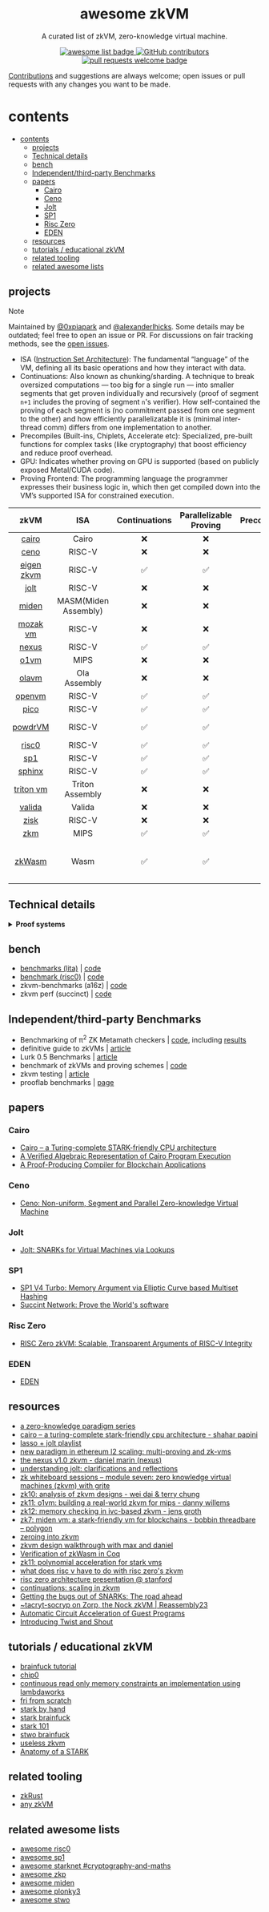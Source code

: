 <div align="center">
  <h1 align="center">awesome zkVM</h1>

A curated list of zkVM, zero-knowledge virtual machine.

  <p align="center">
    <a href="https://github.com/sindresorhus/awesome">
      <img alt="awesome list badge" src="https://cdn.rawgit.com/sindresorhus/awesome/d7305f38d29fed78fa85652e3a63e154dd8e8829/media/badge.svg">
    </a>
    <a href="https://github.com/rkdud007/awesome-zkvm/graphs/contributors">
      <img alt="GitHub contributors" src="https://img.shields.io/github/contributors/rkdud007/awesome-zkvm">
    </a>
    <a href="http://makeapullrequest.com">
      <img alt="pull requests welcome badge" src="https://img.shields.io/badge/PRs-welcome-brightgreen.svg?style=flat">
    </a>
  </p>

</div>

[Contributions](./CONTRIBUTING.md) and suggestions are always welcome; open issues or pull requests with any changes you want to be made.

# contents

- [contents](#contents)
  - [projects](#projects)
  - [Technical details](#technical-details)
  - [bench](#bench)
  - [Independent/third-party Benchmarks](#independentthird-party-benchmarks)
  - [papers](#papers)
    - [Cairo](#cairo)
    - [Ceno](#ceno)
    - [Jolt](#jolt)
    - [SP1](#sp1)
    - [Risc Zero](#risc-zero)
    - [EDEN](#eden)
  - [resources](#resources)
  - [tutorials / educational zkVM](#tutorials--educational-zkvm)
  - [related tooling](#related-tooling)
  - [related awesome lists](#related-awesome-lists)

## projects

> [!NOTE]  
> Maintained by [@0xpiapark](https://x.com/0xpiapark) and [@alexanderlhicks](https://x.com/alexanderlhicks). Some details may be outdated; feel free to open an issue or PR. For discussions on fair tracking methods, see the [open issues](https://github.com/rkdud007/awesome-zkvm/issues).

- ISA ([Instruction Set Architecture](https://en.wikipedia.org/wiki/Instruction_set_architecture)): The fundamental “language” of the VM, defining all its basic operations and how they interact with data.
- Continuations: Also known as chunking/sharding. A technique to break oversized computations — too big for a single run — into smaller segments that get proven individually and recursively (proof of segment `n+1` includes the proving of segment `n`'s verifier). How self-contained the proving of each segment is (no commitment passed from one segment to the other) and how efficiently parallelizatable it is (minimal inter-thread comm) differs from one implementation to another.
- Precompiles (Built-ins, Chiplets, Accelerate etc): Specialized, pre-built functions for complex tasks (like cryptography) that boost efficiency and reduce proof overhead.
- GPU: Indicates whether proving on GPU is supported (based on publicly exposed Metal/CUDA code).
- Proving Frontend: The programming language the programmer expresses their business logic in, which then get compiled down into the VM’s supported ISA for constrained execution.

|                               zkVM                                |         ISA          |   Continuations    | Parallelizable Proving |                                      Precompiles                                      |        GPU         |              Frontend               |
| :---------------------------------------------------------------: | :------------------: | :----------------: | :--------------------: | :-----------------------------------------------------------------------------------: | :----------------: | :---------------------------------: |
|         [cairo](https://github.com/lambdaclass/cairo-vm)          |        Cairo         |        :x:         |          :x:           |     [:white_check_mark:](https://book.cairo-lang.org/ch204-02-builtins-list.html)     |                    |                Cairo                |
|            [ceno](https://github.com/scroll-tech/ceno)            |        RISC-V        |        :x:         |          :x:           |                                          :x:                                          |                    |                Rust                 |
|      [eigen zkvm](https://github.com/0xEigenLabs/eigen-zkvm)      |        RISC-V        | :white_check_mark: |   :white_check_mark:   |                                  :white_check_mark:                                   | :white_check_mark: |             Circom, PIL             |
|               [jolt](https://github.com/a16z/jolt)                |        RISC-V        |        :x:         |          :x:           |              [:x:](https://jolt.a16zcrypto.com/future/precompiles.html)               |                    |                                     | Rust |
|        [miden](https://github.com/0xPolygonMiden/miden-vm)        | MASM(Miden Assembly) |        :x:         |          :x:           |                                  :white_check_mark:                                   | :white_check_mark: |             Rust, Wasm              |
|          [mozak vm](https://github.com/0xmozak/mozak-vm)          |        RISC-V        |        :x:         |          :x:           |                                          :x:                                          |                    |                Rust                 |
|         [nexus](https://github.com/nexus-xyz/nexus-zkvm)          |        RISC-V        | :white_check_mark: |   :white_check_mark:   |                                  :white_check_mark:                                   |                    |                Rust                 |
| [o1vm](https://github.com/o1-labs/proof-systems/tree/master/o1vm) |         MIPS         |        :x:         |          :x:           |                                          :x:                                          |                    |                 Go                  |
|              [olavm](https://github.com/Sin7Y/olavm)              |     Ola Assembly     |        :x:         |          :x:           |                                  :white_check_mark:                                   |                    |            Ola Assembly             |
|          [openvm](https://github.com/openvm-org/openvm)           |        RISC-V        | :white_check_mark: |   :white_check_mark:   |     [:white_check_mark:](https://book.openvm.dev/custom-extensions/overview.html)     |        Rust        |
|          [pico](https://github.com/brevis-network/pico)           |        RISC-V        | :white_check_mark: |   :white_check_mark:   |                                  :white_check_mark:                                   |                    |                Rust                 |
|          [powdrVM](https://github.com/powdr-labs/powdr)           |        RISC-V        | :white_check_mark: |   :white_check_mark:   |                                  :white_check_mark:                                   |                    |            ASM assembly             |
|              [risc0](https://github.com/risc0/risc0)              |        RISC-V        | :white_check_mark: |   :white_check_mark:   |          [:white_check_mark:](https://dev.risczero.com/api/zkvm/precompiles)          | :white_check_mark: |                Rust                 |
|            [sp1](https://github.com/succinctlabs/sp1)             |        RISC-V        | :white_check_mark: |   :white_check_mark:   | [:white_check_mark:](https://docs.succinct.xyz/docs/sp1/writing-programs/precompiles) | :white_check_mark: |                Rust                 |
|       [sphinx](https://github.com/argumentcomputer/sphinx)        |        RISC-V        | :white_check_mark: |   :white_check_mark:   |                                  :white_check_mark:                                   |                    |             Rust, Lurk              |
|        [triton vm](https://github.com/TritonVM/triton-vm)         |   Triton Assembly    |        :x:         |          :x:           |                                          :x:                                          |                    |           Triton Assembly           |
|       [valida](https://github.com/lita-xyz/valida-releases)       |        Valida        |        :x:         |          :x:           |                                          :x:                                          |                    |               Rust, C               |
|          [zisk](https://github.com/0xPolygonHermez/zisk)          |        RISC-V        |        :x:         |          :x:           |                                          :x:                                          |                    |                 PIL                 |
|               [zkm](https://github.com/zkMIPS/zkm)                |         MIPS         | :white_check_mark: |   :white_check_mark:   |                                  :white_check_mark:                                   |                    |              Rust, Go               |
|         [zkWasm](https://github.com/DelphinusLab/zkWasm)          |         Wasm         | :white_check_mark: |   :white_check_mark:   |                                  :white_check_mark:                                   |                    | C, C++, rust, etc (wasm compilable) |

## Technical details

<details>
<summary><b>Proof systems</b></summary>
  
- Arithmetization: The process of turning an execution trace into an algebraic statement (polynomial equations) that can be verified.
- Optimizations: Ingredients in the proof system that can optimize the size and complexity of the constraints overall. 
- Backends: The proof system, typically in the form of a (Polynomial) Interactive Oracle Proof (IOP) and Polynomial Commitment Scheme (PCS), used for the (typically non-interactive) prover-verifier checks. 
- Verifiers: Programs that can do the (typically non-interactive) verification given a proof and public inputs. 

|                               zkVM                                |         Arithmetization         |                               Optimizations                               |                                 Backends                                  |   Verifiers    |
| :---------------------------------------------------------------: | :-----------------------------: | :-----------------------------------------------------------------------: | :-----------------------------------------------------------------------: | :------------: |
|         [cairo](https://github.com/lambdaclass/cairo-vm)          |               AIR               |                                                                           |                                    FRI                                    |                |
|            [ceno](https://github.com/scroll-tech/ceno)            |               GKR               |                             Lookup, Sumcheck                              |                                 Brakedown                                 |      Rust      |
|      [eigen zkvm](https://github.com/0xEigenLabs/eigen-zkvm)      |              eAIR               |                                                                           |                               FRI, Groth16                                |    Solidity    |
|               [jolt](https://github.com/a16z/jolt)                |              R1CS               |                    Lookup, Sumcheck, Offline Mem Check                    |                                  Spartan                                  |      WASM      |
|        [miden](https://github.com/0xPolygonMiden/miden-vm)        |        AIR  (winterfell)        |                                  Lookup,                                  |                                Winterfell                                 |      Rust      |
|          [mozak vm](https://github.com/0xmozak/mozak-vm)          |          AIR  (Starky)          |                                  Lookup,                                  |                                    FRI                                    |      Rust      |
|         [nexus](https://github.com/nexus-xyz/nexus-zkvm)          | Folded Accumulated Relaxed R1CS |                            Accumulated Folding                            |                  Spartan + {Zeromorph, PSE-Halo2 (KZG)}                   |      Rust      |
| [o1vm](https://github.com/o1-labs/proof-systems/tree/master/o1vm) |            Plonkish             |                                  Lookup                                   |                                    IPA                                    |      Rust      |
|              [olavm](https://github.com/Sin7Y/olavm)              |         AIR  (plonky2)          |                                  Lookup                                   |                                    FRI                                    |      Rust      |
|          [openvm](https://github.com/openvm-org/openvm)           |       AIR  (plonky3), GKR       |                                                                           |                                    FRI                                    |      Rust      |
|          [pico](https://github.com/brevis-network/pico)           |          AIR (plonky3)          |                                  Lookup                                   |                                    FRI                                    | Rust, Solidity |
|          [powdrVM](https://github.com/powdr-labs/powdr)           |     AIR -ish (PIL, plonky3)     |                                     -                                     | PSE-Halo2 (KZG), Plonky3, FRI([eSTARK](https://eprint.iacr.org/2023/474)) |    Solidity    |
|              [risc0](https://github.com/risc0/risc0)              |              PLONK              |                                  Plookup                                  |          [DEEP-FRI & ALI](https://eprint.iacr.org/2021/582.pdf)           | Rust, Solidity |
|            [sp1](https://github.com/succinctlabs/sp1)             |         AIR  (plonky3)          |                                  Lookup                                   |                                    FRI                                    | Rust, Solidity |
|       [sphinx](https://github.com/argumentcomputer/sphinx)        |   AIR  (core), PLONK  (wrap)    |                                  Lookup,                                  |                                    FRI                                    |      Rust      |
|        [triton vm](https://github.com/TritonVM/triton-vm)         |               AIR               | Lookup,  [Contiguity](https://triton-vm.org/spec/memory-consistency.html) |                                    FRI                                    |      Rust      |
|       [valida](https://github.com/lita-xyz/valida-releases)       |         AIR  (plonky3)          |                                                                           |                                    FRI                                    |       ?        |
|          [zisk](https://github.com/0xPolygonHermez/zisk)          |                ?                |                                     ?                                     |                                     ?                                     |       ?        |
|               [zkm](https://github.com/zkMIPS/zkm)                |         AIR  (plonky2)          |                                  Lookup,                                  |                                    FRI                                    |      Rust      |
|         [zkWasm](https://github.com/DelphinusLab/zkWasm)          |              PLONK              |                                     -                                     |                                   IPA?                                    |      Rust      |

</details>

## bench

- [benchmarks (lita)](https://lita.gitbook.io/lita-documentation/architecture/benchmarks) | [code](https://github.com/lita-xyz/benchmarks)
- [benchmark (risc0)](https://reports.risczero.com/benchmarks/Linux-cpu) | [code](https://github.com/risc0/risc0/tree/main/benchmarks)
- zkvm-benchmarks (a16z) | [code](https://github.com/a16z/zkvm-benchmarks)
- zkvm perf (succinct) | [code](https://github.com/succinctlabs/zkvm-perf)

## Independent/third-party Benchmarks
- Benchmarking of π<sup>2</sup> ZK Metamath checkers | [code](https://github.com/Pi-Squared-Inc/zk-benchmark), including [results](https://github.com/Pi-Squared-Inc/zk-benchmark?tab=readme-ov-file#our-results)
- definitive guide to zkVMs | [article](http://mirror.xyz/stackrlabs.eth/jEBSBZtKEiMiTrRIGMCxN7n6r7al-vi25lmrnD610W4)
- Lurk 0.5 Benchmarks | [article](https://argument.xyz/blog/perf-2024/)
- benchmark of zkVMs and proving schemes | [code](https://github.com/babybear-labs/benchmark)
- zkvm testing | [article](https://vac.dev/rlog/zkVM-testing/#summary-table)
- prooflab benchmarks | [page](https://prooflab.dev/benchmarks)

## papers

### Cairo

- [Cairo – a Turing-complete STARK-friendly CPU architecture](https://eprint.iacr.org/2021/1063.pdf)
- [A Verified Algebraic Representation of Cairo Program Execution](https://dl.acm.org/doi/pdf/10.1145/3497775.3503675)
- [A Proof-Producing Compiler for Blockchain Applications](https://drops.dagstuhl.de/storage/00lipics/lipics-vol268-itp2023/LIPIcs.ITP.2023.7/LIPIcs.ITP.2023.7.pdf)

### Ceno

- [Ceno: Non-uniform, Segment and Parallel Zero-knowledge Virtual Machine](https://eprint.iacr.org/2024/387.pdf)

### Jolt

- [Jolt: SNARKs for Virtual Machines via Lookups](https://eprint.iacr.org/2023/1217.pdf)

### SP1

- [SP1 V4 Turbo: Memory Argument via Elliptic Curve based Multiset Hashing](https://github.com/succinctlabs/sp1/blob/5c8a50e08b48d22b88471f39f9cc45947ca3bf5c/book/static/SP1_Turbo_Memory_Argument.pdf)
- [Succint Network: Prove the World's software](https://www.provewith.us/)

### Risc Zero

- [RISC Zero zkVM: Scalable, Transparent Arguments of RISC-V Integrity](https://dev.risczero.com/proof-system-in-detail.pdf)

### EDEN

- [EDEN](https://eprint.iacr.org/2023/1021.pdf)

## resources

- [a zero-knowledge paradigm series](https://www.lita.foundation/blog/zero-knowledge-paradigm-zkvm)
- [cairo – a turing-complete stark-friendly cpu architecture - shahar papini](https://www.youtube.com/watch?v=vVgHL5vpJxY&t=33s)
- [lasso + jolt playlist](https://youtube.com/playlist?list=PLjQ9HCQMu_8xjOEM_vh5p26ODtr-mmGxO&si=Uega8IMg_J8kNaa8)
- [new paradigm in ethereum l2 scaling: multi-proving and zk-vms](https://www.mikkoikola.com/blog/2023/12/11/new-paradigm-in-ethereum-l2-scaling-multi-proving-and-zk-vms)
- [the nexus v1.0 zkvm - daniel marin (nexus)](https://www.youtube.com/watch?v=UtzFOwQp8n4)
- [understanding jolt: clarifications and reflections](https://a16zcrypto.com/posts/article/understanding-jolt-clarifications-and-reflections/)
- [zk whiteboard sessions – module seven: zero knowledge virtual machines (zkvm) with grjte](https://www.youtube.com/watch?v=GRFPGJW0hic)
- [zk10: analysis of zkvm designs - wei dai & terry chung](https://www.youtube.com/watch?v=tWJZX-WmbeY&t=325s)
- [zk11: o1vm: building a real-world zkvm for mips - danny willems](https://www.youtube.com/watch?v=HDH2KXRAxAc)
- [zk12: memory checking in ivc-based zkvm - jens groth](https://www.youtube.com/watch?v=kzSYNFh4uQ0&list=PLothk45x3HC9Oz4f3e9-OoYUEytfHWCl5)
- [zk7: miden vm: a stark-friendly vm for blockchains - bobbin threadbare – polygon](https://www.youtube.com/watch?v=81UAaiIgIYA&t=803s)
- [zeroing into zkvm](https://taiko.mirror.xyz/e_5GeGGFJIrOxqvXOfzY6HmWcRjCjRyG0NQF1zbNpNQ)
- [zkvm design walkthrough with max and daniel](https://www.youtube.com/watch?v=aobrJ-zTcAU)
- [Verification of zkWasm in Coq](https://github.com/CertiKProject/zkwasm-fv)
- [zk11: polynomial acceleration for stark vms](https://www.youtube.com/watch?v=R07ina4k7hg)
- [what does risc v have to do with risc zero's zkvm](https://www.youtube.com/watch?v=11DIflEwx50)
- [risc zero architecture presentation @ stanford](https://www.youtube.com/watch?v=RtGk6967PC4)
- [continuations: scaling in zkvm](https://www.youtube.com/watch?v=h1qWnf-M5lo)
- [Getting the bugs out of SNARKs: The road ahead](https://a16zcrypto.com/posts/article/getting-bugs-out-of-snarks/)
- [~tacryt-socryp on Zorp, the Nock zkVM | Reassembly23](https://www.youtube.com/watch?v=zD45V6GAD00)
- [Automatic Circuit Acceleration of Guest Programs](https://www.powdr.org/blog/auto-acc-circuits)
- [Introducing Twist and Shout](https://a16zcrypto.com/posts/article/introducing-twist-and-shout/)

## tutorials / educational zkVM

- [brainfuck tutorial](https://neptune.cash/learn/brainfuck-tutorial/)
- [chip0](https://github.com/shuklaayush/chip0)
- [continuous read only memory constraints an implementation using lambdaworks](https://blog.lambdaclass.com/continuous-read-only-memory-constraints-an-implementation-using-lambdaworks/)
- [fri from scratch](https://blog.lambdaclass.com/how-to-code-fri-from-scratch/)
- [stark by hand](https://dev.risczero.com/proof-system/stark-by-hand)
- [stark brainfuck](https://aszepieniec.github.io/stark-brainfuck/)
- [stark 101](https://starkware.co/stark-101/)
- [stwo brainfuck](https://github.com/kkrt-labs/stwo-brainfuck)
- [useless zkvm](https://github.com/armanthepythonguy/Useless-ZKVM)
- [Anatomy of a STARK](https://aszepieniec.github.io/stark-anatomy/)
  
## related tooling

- [zkRust](https://github.com/yetanotherco/zkRust)
- [any zkVM](https://github.com/MatteoMer/any-zkvm)

## related awesome lists

- [awesome risc0](https://github.com/inversebrah/awesome-risc0)
- [awesome sp1](https://github.com/gakonst/awesome-sp1)
- [awesome starknet #cryptography-and-maths](https://github.com/keep-starknet-strange/awesome-starknet?tab=readme-ov-file#cryptography-and-maths)
- [awesome zkp](https://github.com/matter-labs/awesome-zero-knowledge-proofs)
- [awesome miden](https://github.com/phklive/awesome-miden)
- [awesome plonky3](https://github.com/Plonky3/awesome-plonky3)
- [awesome stwo](https://github.com/keep-starknet-strange/awesome-stwo)
